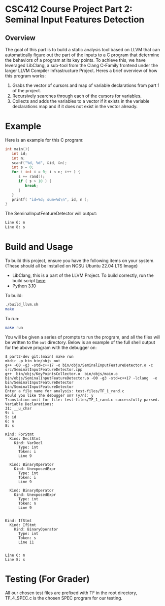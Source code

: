 # CSC412 Course Project Part 2: Seminal Input Features Detection
## Overview
The goal of this part is to build a static analysis tool based on LLVM that can automatically figure out the part of the inputs to a C program that determine the behaviors of a program at its key points. To achieve this, we have leveraged LibClang, a sub-tool from the Clang C-Family frontend under the larger LLVM Compiler Infrastructure Project. Heres a brief overview of how this program works:
1. Grabs the vector of cursors and map of variable declarations from part 1 of the project.
2. Recursively searches through each of the cursors for variables.
3. Collects and adds the variables to a vector if it exists in the variable declarations map and if it does not exist in the vector already.

# Example
Here is an example for this C program:<br>
```C
int main(){
   int id;
   int n;
   scanf("%d, %d", &id, &n);
   int s = 0;
   for ( int i = 0; i < n; i++ ) {
      s += rand();
      if ( s > 10 ) {
         break;
      }
   }
   printf( "id=%d; sum=%d\n", id, n );
}
```
The SeminalInputFeatureDetector will output:<br>
```bash
Line 6: n
Line 8: s
```

# Build and Usage
To build this project, ensure you have the following items on your system. (These should all be installed on NCSU Ubuntu 22.04 LTS Image)<br>
- LibClang, this is a part of the LLVM Project. To build correctly, run the build script [here](https://github.com/NCSU-CSC512-Course-Project/part1-dev/blob/main/build_llvm.sh)
- Python 3.10

To build:<br>
```bash
./build_llvm.sh
make
```
To run:
```bash
make run
```
You will be given a series of prompts to run the program, and all the files will be written to the ```out``` directory. Below is an example of the full shell output for the above program with the debugger on:<br>
```
$ part2-dev git:(main) make run
mkdir -p bin bin/objs out
g++ -O0 -g3 -std=c++17 -o bin/objs/SeminalInputFeatureDetector.o -c src/SeminalInputFeatureDetector.cpp
g++  bin/objs/KeyPointsCollector.o  bin/objs/main.o  bin/objs/SeminalInputFeatureDetector.o -O0 -g3 -std=c++17 -lclang  -o bin/SeminalInputFeatureDetector
bin/SeminalInputFeatureDetector
Enter a file name for analysis: test-files/TF_1_rand.c
Would you like the debugger on? (y/n): y
Translation unit for file: test-files/TF_1_rand.c successfully parsed.
Variable Declarations:
31: __u_char
9: i
5: id
6: n
8: s

Kind: ForStmt
  Kind: DeclStmt
    Kind: VarDecl
      Type: int
      Token: i
      Line 9

  Kind: BinaryOperator
    Kind: UnexposedExpr
      Type: int
      Token: i
      Line 9

  Kind: BinaryOperator
    Kind: UnexposedExpr
      Type: int
      Token: n
      Line 9


Kind: IfStmt
  Kind: IfStmt
    Kind: BinaryOperator
      Type: int
      Token: s
      Line 11


Line 6: n
Line 8: s
```
# Testing (For Grader)
All our chosen test files are prefixed with TF in the root directory, TF_4_SPEC.c is the chosen SPEC program for our testing.

